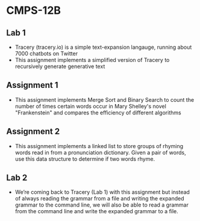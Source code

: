# CMPS-12B

## Lab 1
* Tracery (tracery.io) is a simple text-expansion langauge, running about 7000 chatbots on Twitter
* This assignment implements a simplified version of Tracery to recursively generate generative text

## Assignment 1
* This assignment implements Merge Sort and Binary Search to count the number of times certain words occur in Mary Shelley's novel "Frankenstein" and compares the efficiency of different algorithms

## Assignment 2
* This assignment implements a linked list to store groups of rhyming words read in from a pronunciation dictionary.  Given a pair of words, use this data structure to determine if two words rhyme. 

## Lab 2
* We’re coming back to Tracery (Lab 1) with this assignment but instead of always reading the grammar from a file and writing the expanded grammar to the command line, we will also be able to read a grammar from the command line and write the expanded grammar to a file.
